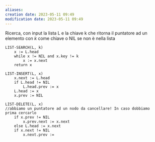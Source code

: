```yaml
---
aliases: 
creation date: 2023-05-11 09:49
modification date: 2023-05-11 09:49
---
```


Ricerca, con input la lista L e la chiave k che ritorna il puntatore ad un elemento con $k$ come chiave o NIL se non è nella lista

```
LIST-SEARCH(L, k)
	x := L.head 
	while x != NIL and x.key != k
		x := x.next
	return x
```

```
LIST-INSERT(L, x)
	x.next := L.head
	if L.head != NIL
		L.head.prev := x
	L.head := x
	x.prev := NIL
```

```
LIST-DELETE(L, x)
//abbiamo un puntatore ad un nodo da cancellare! In caso dobbiamo prima cercarlo
	if x.prev != NIL
		x.prev.next := x.next
	else L.head := x.next
	if x.next != NIL
		x.next.prev :=
```
